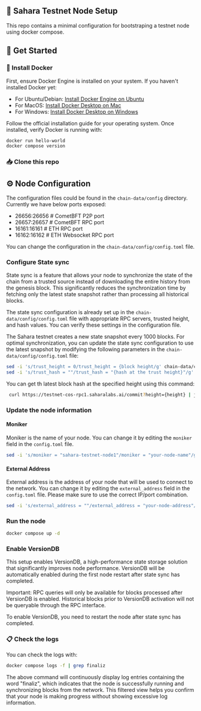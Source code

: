 ## 🚀 Sahara Testnet Node Setup

This repo contains a minimal configuration for bootstraping a testnet node using docker compose.

## 🏁 Get Started

### 🐳 Install Docker

First, ensure Docker Engine is installed on your system. If you haven't installed Docker yet:

- For Ubuntu/Debian: [Install Docker Engine on Ubuntu](https://docs.docker.com/engine/install/ubuntu/)
- For MacOS: [Install Docker Desktop on Mac](https://docs.docker.com/desktop/install/mac-install/)
- For Windows: [Install Docker Desktop on Windows](https://docs.docker.com/desktop/install/windows-install/)

Follow the official installation guide for your operating system. Once installed, verify Docker is running with:

```bash
docker run hello-world
docker compose version
```

### 📥 Clone this repo

## ⚙️ Node Configuration

The configuration files could be found in the `chain-data/config` directory.
Currently we have below ports exposed:

- 26656:26656 # CometBFT P2P port
- 26657:26657 # CometBFT RPC port
- 16161:16161 # ETH RPC port
- 16162:16162 # ETH Websocket RPC port

You can change the configuration in the `chain-data/config/config.toml` file.

### Configure State sync

State sync is a feature that allows your node to synchronize the state of the chain from a trusted source instead of downloading the entire history from the genesis block. This significantly reduces the synchronization time by fetching only the latest state snapshot rather than processing all historical blocks.

The state sync configuration is already set up in the `chain-data/config/config.toml` file with appropriate RPC servers, trusted height, and hash values. You can verify these settings in the configuration file.

The Sahara testnet creates a new state snapshot every 1000 blocks. For optimal synchronization, you can update the state sync configuration to use the latest snapshot by modifying the following parameters in the `chain-data/config/config.toml` file:

```bash
sed -i 's/trust_height = 0/trust_height = {block height/g' chain-data/config/config.toml
sed -i 's/trust_hash = ""/trust_hash = "{hash at the trust height}"/g' chain-data/config/config.toml
```

You can get th latest block hash at the specified height using this command:

```bash
 curl https://testnet-cos-rpc1.saharalabs.ai/commit?height={height} | jq '.result.signed_header.commit.block_id.hash'
```

### Update the node information

#### Moniker

Moniker is the name of your node. You can change it by editing the `moniker` field in the `config.toml` file.

```bash
sed -i 's/moniker = "sahara-testnet-node1"/moniker = "your-node-name"/g' chain-data/config/config.toml
```

#### External Address

External address is the address of your node that will be used to connect to the network. You can change it by editing the `external_address` field in the `config.toml` file. Please make sure to use the correct IP/port combination.

```bash
sed -i 's/external_address = ""/external_address = "your-node-address"/g' chain-data/config/config.toml
```

### Run the node

```bash
docker compose up -d
```

### Enable VersionDB
This setup enables VersionDB, a high-performance state storage solution that significantly improves node performance. VersionDB will be automatically enabled during the first node restart after state sync has completed.

Important: RPC queries will only be available for blocks processed after VersionDB is enabled. Historical blocks prior to VersionDB activation will not be queryable through the RPC interface.

To enable VersionDB, you need to restart the node after state sync has completed.


### 📋 Check the logs

You can check the logs with:

```bash
docker compose logs -f | grep finaliz
```

The above command will continuously display log entries containing the word "finaliz", which indicates that the node is successfully running and synchronizing blocks from the network. This filtered view helps you confirm that your node is making progress without showing excessive log information.
